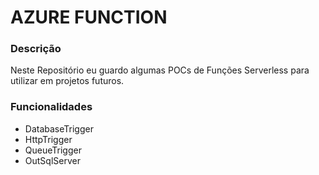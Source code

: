 # AZURE FUNCTION

### Descrição
Neste Repositório eu guardo algumas POCs de Funções Serverless para utilizar em projetos futuros.

### Funcionalidades

- DatabaseTrigger
- HttpTrigger
- QueueTrigger
- OutSqlServer


